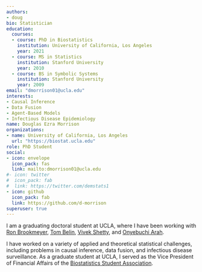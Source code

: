 ```yaml
---
authors:
- doug
bio: Statistician 
education:
  courses:
  - course: PhD in Biostatistics
    institution: University of California, Los Angeles
    year: 2021
  - course: MS in Statistics
    institution: Stanford University
    year: 2010
  - course: BS in Symbolic Systems
    institution: Stanford University
    year: 2009
email: "dmorrison01@ucla.edu"
interests:
- Causal Inference 
- Data Fusion
- Agent-Based Models
- Infectious Disease Epidemiology
name: Douglas Ezra Morrison
organizations:
- name: University of California, Los Angeles
  url: "https://biostat.ucla.edu"
role: PhD Student
social:
- icon: envelope
  icon_pack: fas
  link: mailto:dmorrison01@ucla.edu
#- icon: twitter
#  icon_pack: fab
#  link: https://twitter.com/demstats1
- icon: github
  icon_pack: fab
  link: https://github.com/d-morrison
superuser: true
---
```


I am a graduating doctoral student at UCLA, where I have been working with [Ron Brookmeyer](https://ph.ucla.edu/faculty/brookmeyer), [Tom Belin](https://ph.ucla.edu/faculty/belin), [Vivek Shetty](https://dentistry.ucla.edu/profile/shetty-vivek), and [Onyebuchi Arah](https://ph.ucla.edu/faculty/arah).

I have worked on a variety of applied and theoretical statistical challenges, including problems in causal inference, data fusion, and infectious disease surveillance. As a graduate student at UCLA, I served as the Vice President of Financial Affairs of the [Biostatistics Student Association](https://ucla-bsa.github.io).